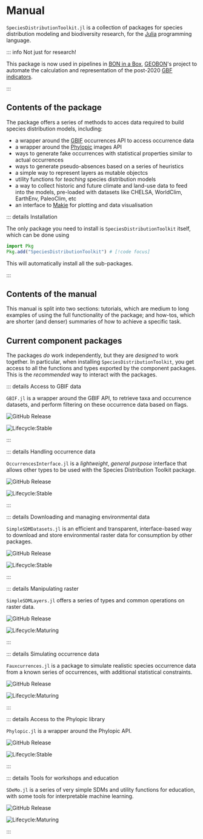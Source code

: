 # Manual

`SpeciesDistributionToolkit.jl` is a collection of packages for species
distribution modeling and biodiversity research, for the
[Julia](https://julialang.org/) programming language.

::: info Not just for research!

This package is now used in pipelines in [BON in a
Box](https://boninabox.geobon.org/index), [GEOBON](https://geobon.org/)'s
project to automate the calculation and representation of the post-2020 [GBF
indicators](https://www.cbd.int/gbf).

:::

## Contents of the package

The package offers a series of methods to acces data required to build species distribution models, including:

- a wrapper around the [GBIF](https://www.gbif.org/) occurrences API to access occurrence data
- a wrapper around the [Phylopic](https://www.phylopic.org/) images API
- ways to generate fake occurrences with statistical properties similar to actual occurrences
- ways to generate pseudo-absences based on a series of heuristics
- a simple way to represent layers as mutable objectcs
- utility functions for *teaching* species distribution models
- a way to collect historic and future climate and land-use data to feed into the models, pre-loaded with datasets like CHELSA, WorldClim, EarthEnv, PaleoClim, etc
- an interface to [Makie](https://docs.makie.org/stable/) for plotting and data visualisation

::: details Installation

The only package you need to install is `SpeciesDistributionToolkit` itself,
which can be done using

```julia
import Pkg
Pkg.add("SpeciesDistributionToolkit") # [!code focus]
```

This will automatically install all the sub-packages.

:::

## Contents of the manual

This manual is split into two sections: tutorials, which are medium to long
examples of using the full functionality of the package; and how-tos, which are
shorter (and denser) summaries of how to achieve a specific task.

## Current component packages

The packages *do* work independently, but they are *designed* to work together.
In particular, when installing `SpeciesDistributionToolkit`, you get access to
all the functions and types exported by the component packages. This is the
*recommended* way to interact with the packages.


::: details Access to GBIF data

`GBIF.jl` is a wrapper around the GBIF API, to retrieve taxa and occurrence datasets, and
perform filtering on these occurrence data based on flags.

![GitHub Release](https://img.shields.io/github/v/release/poisotlab/speciesdistributiontoolkit.jl?filter=GBIF-*&style=flat-square&label=GBIF.jl)

![Lifecycle:Stable](https://img.shields.io/badge/Lifecycle-Stable-97ca00?style=flat-square)

:::


::: details Handling occurrence data

`OccurrencesInterface.jl` is a *lightweight*, *general purpose* interface that allows other types to be used with the Species Distribution Toolkit package.

![GitHub Release](https://img.shields.io/github/v/release/poisotlab/speciesdistributiontoolkit.jl?filter=OccurrencesInterface-*&style=flat-square&label=OccurrencesInterface.jl)

![Lifecycle:Stable](https://img.shields.io/badge/Lifecycle-Stable-97ca00?style=flat-square)

:::



::: details Downloading and managing environmental data

`SimpleSDMDatasets.jl` is an efficient and transparent, interface-based way to download and store environmental raster data for consumption
by other packages.

![GitHub Release](https://img.shields.io/github/v/release/poisotlab/speciesdistributiontoolkit.jl?filter=SimpleSDMDatasets-*&style=flat-square&label=SimpleSDMDatasets.jl)

![Lifecycle:Stable](https://img.shields.io/badge/Lifecycle-Stable-97ca00?style=flat-square)

:::


::: details Manipulating raster

`SimpleSDMLayers.jl` offers a series of types and common operations on raster data.

![GitHub Release](https://img.shields.io/github/v/release/poisotlab/speciesdistributiontoolkit.jl?filter=SimpleSDMLayers-*&style=flat-square&label=SimpleSDMLayers.jl)

![Lifecycle:Maturing](https://img.shields.io/badge/Lifecycle-Maturing-007EC6?style=flat-square)

:::


::: details Simulating occurrence data

`Fauxcurrences.jl` is a package to simulate realistic species occurrence data from a known series of
occurrences, with additional statistical constraints.

![GitHub Release](https://img.shields.io/github/v/release/poisotlab/speciesdistributiontoolkit.jl?filter=Fauxcurrences-*&style=flat-square&label=Fauxcurrences.jl)

![Lifecycle:Maturing](https://img.shields.io/badge/Lifecycle-Maturing-007EC6?style=flat-square)

:::



::: details Access to the Phylopic library

`Phylopic.jl` is a wrapper around the Phylopic API.

![GitHub Release](https://img.shields.io/github/v/release/poisotlab/speciesdistributiontoolkit.jl?filter=Phylopic-*&style=flat-square&label=Phylopic.jl)

![Lifecycle:Stable](https://img.shields.io/badge/Lifecycle-Stable-97ca00?style=flat-square)

:::



::: details Tools for workshops and education

`SDeMo.jl` is a series of very simple SDMs and utility functions for education, with some tools for interpretable machine learning.

![GitHub Release](https://img.shields.io/github/v/release/poisotlab/speciesdistributiontoolkit.jl?filter=SDeMo-*&style=flat-square&label=SDeMo.jl)

![Lifecycle:Maturing](https://img.shields.io/badge/Lifecycle-Maturing-007EC6?style=flat-square)

:::


